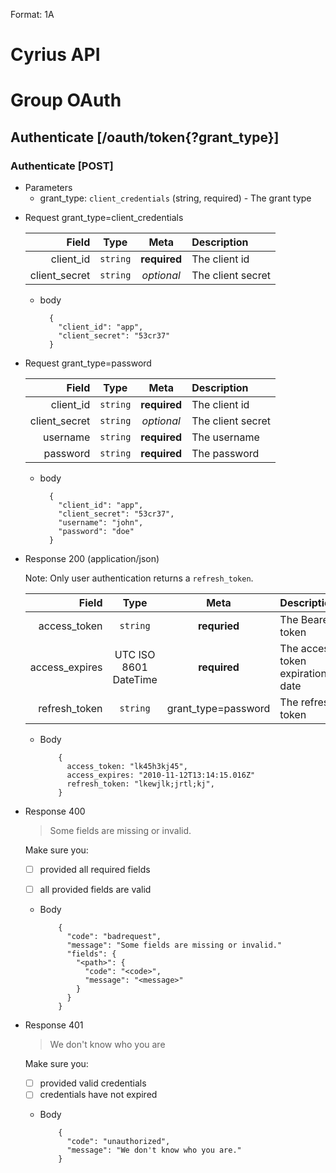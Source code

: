 Format: 1A

Cyrius API
==========

# Group OAuth

## Authenticate [/oauth/token{?grant_type}]

### Authenticate [POST]

- Parameters
  + grant_type: `client_credentials` (string, required) - The grant type


+ Request grant_type=client_credentials

    |         Field |   Type   |     Meta     | Description       |
    | ------------: | :------: | :----------: | :---------------- |
    |     client_id | `string` | **required** | The client id     |
    | client_secret | `string` |  _optional_  | The client secret |

    + body

            {
              "client_id": "app",
              "client_secret": "53cr37"
            }

+ Request grant_type=password

    |         Field |   Type   |     Meta     | Description       |
    | ------------: | :------: | :----------: | :---------------- |
    |     client_id | `string` | **required** | The client id     |
    | client_secret | `string` |  _optional_  | The client secret |
    |      username | `string` | **required** | The username      |
    |      password | `string` | **required** | The password      |

    + body

            {
              "client_id": "app",
              "client_secret": "53cr37",
              "username": "john",
              "password": "doe"
            }


+ Response 200 (application/json)

  Note: Only user authentication returns a `refresh_token`.

  |           Field |         Type          |        Meta         | Description                       |
  | --------------: | :-------------------: | :-----------------: | :-------------------------------- |
  |    access_token |       `string`        |    **requried**     | The Bearer token                  |
  |  access_expires | UTC ISO 8601 DateTime |    **required**     | The access token expiration date  |
  |   refresh_token |       `string`        | grant_type=password | The refresh token                 |

  + Body

            {
              access_token: "lk45h3kj45",
              access_expires: "2010-11-12T13:14:15.016Z"
              refresh_token: "lkewjlk;jrtl;kj",
            }

+ Response 400

  > Some fields are missing or invalid.

  Make sure you:
  - [ ] provided all required fields
  - [ ] all provided fields are valid


  + Body

            {
              "code": "badrequest",
              "message": "Some fields are missing or invalid."
              "fields": {
                "<path>": {
                  "code": "<code>",
                  "message": "<message>"
                }
              }
            }

+ Response 401

  > We don't know who you are

  Make sure you:
  - [ ] provided valid credentials
  - [ ] credentials have not expired

  + Body

            {
              "code": "unauthorized",
              "message": "We don't know who you are."
            }

